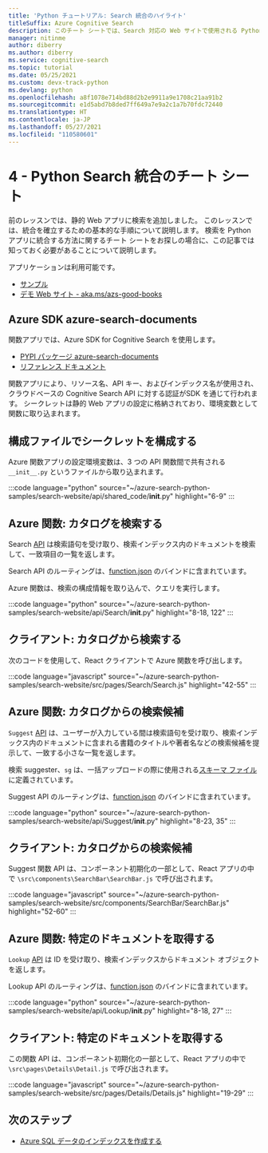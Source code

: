 ```yaml
---
title: 'Python チュートリアル: Search 統合のハイライト'
titleSuffix: Azure Cognitive Search
description: このチート シートでは、Search 対応の Web サイトで使用される Python SDK Search 統合クエリについて説明します。
manager: nitinme
author: diberry
ms.author: diberry
ms.service: cognitive-search
ms.topic: tutorial
ms.date: 05/25/2021
ms.custom: devx-track-python
ms.devlang: python
ms.openlocfilehash: a8f1078e714bd88d2b2e9911a9e1708c21aa91b2
ms.sourcegitcommit: e1d5abd7b8ded7ff649a7e9a2c1a7b70fdc72440
ms.translationtype: HT
ms.contentlocale: ja-JP
ms.lasthandoff: 05/27/2021
ms.locfileid: "110580601"
---
```

# <a name="4---python-search-integration-cheat-sheet"></a>4 - Python Search 統合のチート シート

前のレッスンでは、静的 Web アプリに検索を追加しました。 このレッスンでは、統合を確立するための基本的な手順について説明します。 検索を Python アプリに統合する方法に関するチート シートをお探しの場合に、この記事では知っておく必要があることについて説明します。

アプリケーションは利用可能です。 
* [サンプル](https://github.com/Azure-Samples/azure-search-python-samples/tree/master/search-website)
* [デモ Web サイト - aka.ms/azs-good-books](https://aka.ms/azs-good-books)

## <a name="azure-sdk-azure-search-documents"></a>Azure SDK azure-search-documents

関数アプリでは、Azure SDK for Cognitive Search を使用します。

* [PYPI パッケージ azure-search-documents](https://pypi.org/project/azure-search-documents/)
* [リファレンス ドキュメント](/python/api/azure-search-documents)

関数アプリにより、リソース名、API キー、およびインデックス名が使用され、クラウドベースの Cognitive Search API に対する認証がSDK を通じて行われます。 シークレットは静的 Web アプリの設定に格納されており、環境変数として関数に取り込まれます。 

## <a name="configure-secrets-in-a-configuration-file"></a>構成ファイルでシークレットを構成する

Azure 関数アプリの設定環境変数は、3 つの API 関数間で共有される `__init__.py` というファイルから取り込まれます。 

:::code language="python" source="~/azure-search-python-samples/search-website/api/shared_code/__init__.py" highlight="6-9" :::

## <a name="azure-function-search-the-catalog"></a>Azure 関数: カタログを検索する

Search [API](https://github.com/Azure-Samples/azure-search-python-samples/blob/master/search-website/api/Search/__init__.py) は検索語句を受け取り、検索インデックス内のドキュメントを検索して、一致項目の一覧を返します。 

Search API のルーティングは、[function.json](https://github.com/Azure-Samples/azure-search-python-samples/blob/master/search-website/api/Search/function.json) のバインドに含まれています。

Azure 関数は、検索の構成情報を取り込んで、クエリを実行します。

:::code language="python" source="~/azure-search-python-samples/search-website/api/Search/__init__.py" highlight="8-18, 122" :::

## <a name="client-search-from-the-catalog"></a>クライアント: カタログから検索する

次のコードを使用して、React クライアントで Azure 関数を呼び出します。 

:::code language="javascript" source="~/azure-search-python-samples/search-website/src/pages/Search/Search.js" highlight="42-55" :::

## <a name="azure-function-suggestions-from-the-catalog"></a>Azure 関数: カタログからの検索候補

`Suggest` [API](https://github.com/Azure-Samples/azure-search-python-samples/blob/master/search-website/api/Suggest/__init__.py) は、ユーザーが入力している間は検索語句を受け取り、検索インデックス内のドキュメントに含まれる書籍のタイトルや著者名などの検索候補を提示して、一致する小さな一覧を返します。 

検索 suggester、`sg` は、一括アップロードの際に使用される[スキーマ ファイル](https://github.com/Azure-Samples/azure-search-python-samples/blob/master/search-website/bulk-upload/good-books-index.json)に定義されています。

Suggest API のルーティングは、[function.json](https://github.com/Azure-Samples/azure-search-python-samples/blob/master/search-website/api/Suggest/function.json) のバインドに含まれています。

:::code language="python" source="~/azure-search-python-samples/search-website/api/Suggest/__init__.py" highlight="8-23, 35" :::

## <a name="client-suggestions-from-the-catalog"></a>クライアント: カタログからの検索候補

Suggest 関数 API は、コンポーネント初期化の一部として、React アプリの中で `\src\components\SearchBar\SearchBar.js` で呼び出されます。

:::code language="javascript" source="~/azure-search-python-samples/search-website/src/components/SearchBar/SearchBar.js" highlight="52-60" :::

## <a name="azure-function-get-specific-document"></a>Azure 関数: 特定のドキュメントを取得する 

`Lookup` [API](https://github.com/Azure-Samples/azure-search-python-samples/blob/master/search-website/api/Lookup/__init__.py) は ID を受け取り、検索インデックスからドキュメント オブジェクトを返します。 

Lookup API のルーティングは、[function.json](https://github.com/Azure-Samples/azure-search-python-samples/blob/master/search-website/api/Lookup/function.json) のバインドに含まれています。

:::code language="python" source="~/azure-search-python-samples/search-website/api/Lookup/__init__.py" highlight="8-18, 27" :::

## <a name="client-get-specific-document"></a>クライアント: 特定のドキュメントを取得する 

この関数 API は、コンポーネント初期化の一部として、React アプリの中で `\src\pages\Details\Detail.js` で呼び出されます。

:::code language="javascript" source="~/azure-search-python-samples/search-website/src/pages/Details/Details.js" highlight="19-29" :::

## <a name="next-steps"></a>次のステップ

* [Azure SQL データのインデックスを作成する](search-indexer-tutorial.md)
